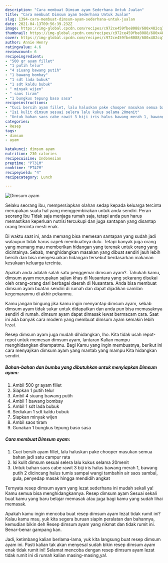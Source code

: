```yaml
---
description: "Cara membuat Dimsum ayam Sederhana Untuk Jualan"
title: "Cara membuat Dimsum ayam Sederhana Untuk Jualan"
slug: 1394-cara-membuat-dimsum-ayam-sederhana-untuk-jualan
date: 2021-04-13T09:56:39.232Z
image: https://img-global.cpcdn.com/recipes/c972ce459fbe8088/680x482cq70/dimsum-ayam-foto-resep-utama.jpg
thumbnail: https://img-global.cpcdn.com/recipes/c972ce459fbe8088/680x482cq70/dimsum-ayam-foto-resep-utama.jpg
cover: https://img-global.cpcdn.com/recipes/c972ce459fbe8088/680x482cq70/dimsum-ayam-foto-resep-utama.jpg
author: Annie Henry
ratingvalue: 4.6
reviewcount: 6
recipeingredient:
- "500 gr ayam fillet"
- "1 putih telur"
- "4 siuang bawang putih"
- "1 bawang bombay"
- "1 sdt lada bubuk"
- "1 sdt kaldu bubuk"
- " minyak wijen"
- " saos tiram"
- "1 bungkus tepung baso sasa"
recipeinstructions:
- "Cuci bersih ayam fillet, lalu haluskan pake chooper masukan semua bahan jadi satu campur rata"
- "Isi kulit dimsum sesuai selera lalu kukus selama 20menit"
- "Untuk bahan saos cabe rawit 3 biji iris halus bawang merah 1, bawang putih 2 dicincang halus tumis sampai wangi tambahin air saos sambal, gula, penyedap masak hingga mendidih angkat"
categories:
- Resep
tags:
- dimsum
- ayam

katakunci: dimsum ayam 
nutrition: 230 calories
recipecuisine: Indonesian
preptime: "PT31M"
cooktime: "PT47M"
recipeyield: "4"
recipecategory: Lunch

---
```



![Dimsum ayam](https://img-global.cpcdn.com/recipes/c972ce459fbe8088/680x482cq70/dimsum-ayam-foto-resep-utama.jpg)

Selaku seorang ibu, mempersiapkan olahan sedap kepada keluarga tercinta merupakan suatu hal yang menggembirakan untuk anda sendiri. Peran seorang ibu Tidak saja menjaga rumah saja, tetapi anda pun harus memastikan keperluan nutrisi tercukupi dan juga santapan yang disantap orang tercinta mesti enak.

Di waktu  saat ini, anda memang bisa memesan santapan yang sudah jadi walaupun tidak harus capek membuatnya dulu. Tetapi banyak juga orang yang memang mau memberikan hidangan yang terenak untuk orang yang dicintainya. Sebab, menghidangkan masakan yang dibuat sendiri jauh lebih bersih dan bisa menyesuaikan hidangan tersebut berdasarkan makanan kesukaan keluarga tercinta. 



Apakah anda adalah salah satu penggemar dimsum ayam?. Tahukah kamu, dimsum ayam merupakan sajian khas di Nusantara yang sekarang disukai oleh orang-orang dari berbagai daerah di Nusantara. Anda bisa membuat dimsum ayam buatan sendiri di rumah dan dapat dijadikan camilan kegemaranmu di akhir pekanmu.

Kamu jangan bingung jika kamu ingin menyantap dimsum ayam, sebab dimsum ayam tidak sukar untuk didapatkan dan anda pun bisa memasaknya sendiri di rumah. dimsum ayam dapat dimasak lewat bermacam cara. Saat ini ada banyak cara modern yang membuat dimsum ayam semakin lebih lezat.

Resep dimsum ayam juga mudah dihidangkan, lho. Kita tidak usah repot-repot untuk memesan dimsum ayam, lantaran Kalian mampu menghidangkan ditempatmu. Bagi Kamu yang ingin membuatnya, berikut ini cara menyajikan dimsum ayam yang mantab yang mampu Kita hidangkan sendiri.

<!--inarticleads1-->

##### Bahan-bahan dan bumbu yang dibutuhkan untuk menyiapkan Dimsum ayam:

1. Ambil 500 gr ayam fillet
1. Siapkan 1 putih telur
1. Ambil 4 siuang bawang putih
1. Ambil 1 bawang bombay
1. Ambil 1 sdt lada bubuk
1. Sediakan 1 sdt kaldu bubuk
1. Siapkan  minyak wijen
1. Ambil  saos tiram
1. Gunakan 1 bungkus tepung baso sasa




<!--inarticleads2-->

##### Cara membuat Dimsum ayam:

1. Cuci bersih ayam fillet, lalu haluskan pake chooper masukan semua bahan jadi satu campur rata
1. Isi kulit dimsum sesuai selera lalu kukus selama 20menit
1. Untuk bahan saos cabe rawit 3 biji iris halus bawang merah 1, bawang putih 2 dicincang halus tumis sampai wangi tambahin air saos sambal, gula, penyedap masak hingga mendidih angkat




Ternyata resep dimsum ayam yang lezat sederhana ini mudah sekali ya! Kamu semua bisa menghidangkannya. Resep dimsum ayam Sesuai sekali buat kamu yang baru belajar memasak atau juga bagi kamu yang sudah lihai memasak.

Apakah kamu ingin mencoba buat resep dimsum ayam lezat tidak rumit ini? Kalau kamu mau, yuk kita segera buruan siapin peralatan dan bahannya, kemudian bikin deh Resep dimsum ayam yang nikmat dan tidak rumit ini. Benar-benar gampang kan. 

Jadi, ketimbang kalian berlama-lama, yuk kita langsung buat resep dimsum ayam ini. Pasti kalian tak akan menyesal sudah bikin resep dimsum ayam enak tidak rumit ini! Selamat mencoba dengan resep dimsum ayam lezat tidak rumit ini di rumah kalian masing-masing,ya!.

